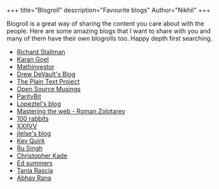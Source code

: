 +++
title="Blogroll"
description="Favourite blogs"
Author="Nikhil"
+++

Blogroll is a great way of sharing the content you care about with the people. Here are some amazing blogs that I want to share with you and many of them have their own blogrolls too. Happy depth first searching.

- [Richard Stallman](https://stallman.org)
- [Karan Goel](https://goel.io)
- [Mathinvestor](https://mathinvestor.org)
- [Drew DeVault's Blog](https://drewdevault.com)
- [The Plain Text Project](https://plaintextproject.online)
- [Open Source Musings](https://opensourcemusings.com)
- [ParityBit](paritybit.ca)
- [Lopeztel's blog](https://qua.name/lopeztel)
- [Mastering the web - Roman Zolotarev](https://romanzolotarev.com)
- [100 rabbits](https://100r.co)
- [XXIIVV](https://wiki.xxiivv.com)
- [jlelse's blog](https://jlelse.blog)
- [Kev Quirk](https://kevq.uk)
- [Ru Singh](https://rusingh.com)
- [Christopher Kade](https://christopherkade.com)
- [Ed summers](https://inkdroid.org)
- [Tania Rascia](https://www.taniarascia.com)
- [Abhay Rana](https://captnemo.in)

